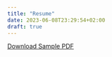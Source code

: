 ```yaml
---
title: "Resume"
date: 2023-06-08T23:29:54+02:00
draft: true
---
```


<a href="{{ .Site.BaseURL }}{{ .Site.Params.sample_pdf }}">Download Sample PDF</a>
